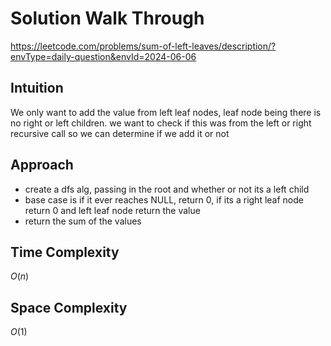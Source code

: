 # Solution Walk Through
https://leetcode.com/problems/sum-of-left-leaves/description/?envType=daily-question&envId=2024-06-06

## Intuition
We only want to add the value from left leaf nodes, leaf node being there is no right or left children. we want to check if this was from the left or right recursive call so we can determine if we add it or not

## Approach
- create a dfs alg, passing in the root and whether or not its a left child
- base case is if it ever reaches NULL, return 0, if its a right leaf node return 0 and left leaf node return the value
- return the sum of the values


## Time Complexity
$O(n)$

## Space Complexity
$O(1)$



